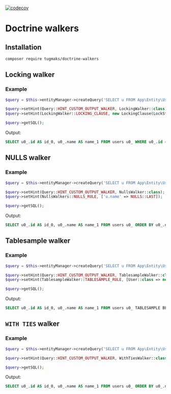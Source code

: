 [![codecov](https://codecov.io/gh/tugmaks/doctrine-walkers/graph/badge.svg?token=4YXA0059QT)](https://codecov.io/gh/tugmaks/doctrine-walkers)
# Doctrine walkers

## Installation

```bash
composer require tugmaks/doctrine-walkers
```

## Locking walker
### Example
```php
$query = $this->entityManager->createQuery('SELECT u FROM App\Entity\User u WHERE id = 1');

$query->setHint(Query::HINT_CUSTOM_OUTPUT_WALKER, LockingWalker::class);
$query->setHint(LockingWalker::LOCKING_CLAUSE, new LockingClause(LockStrength::UPDATE, Option::SKIP_LOCKED));

$query->getSQL();
```
Output:
```sql
SELECT u0_.id AS id_0, u0_.name AS name_1 FROM users u0_ WHERE u0_.id = 1 FOR UPDATE SKIP LOCKED
```

## NULLS walker
### Example
```php
$query = $this->entityManager->createQuery('SELECT u FROM App\Entity\User u ORDER BY u.name DESC');

$query->setHint(Query::HINT_CUSTOM_OUTPUT_WALKER, NullsWalker::class);
$query->setHint(NullsWalkers::NULLS_RULE, ['u.name' => NULLS::LAST]);

$query->getSQL();
```
Output:
```sql
SELECT u0_.id AS id_0, u0_.name AS name_1 FROM users u0_ ORDER BY u0_.name DESC NULLS LAST
```

## Tablesample walker
### Example
```php
$query = $this->entityManager->createQuery('SELECT u FROM App\Entity\User u ORDER BY u.name DESC');

$query->setHint(Query::HINT_CUSTOM_OUTPUT_WALKER, TablesampleWalker::class);
$query->setHint(TablesampleWalker::TABLESAMPLE_RULE, [User::class => new Tablesample(TablesampleMethod::BERNOULLI, 0.1) ]);

$query->getSQL();
```
Output:
```sql
SELECT u0_.id AS id_0, u0_.name AS name_1 FROM users u0_ TABLESAMPLE BERNOULLI(0.1) ORDER BY u0_.name DESC
```

## `WITH TIES` walker
### Example
```php
$query = $this->entityManager->createQuery('SELECT u FROM App\Entity\User u ORDER BY u.name DESC')->setMaxResults(5);

$query->setHint(Query::HINT_CUSTOM_OUTPUT_WALKER, WithTiesWalker::class);

$query->getSQL();
```
Output:
```sql
SELECT u0_.id AS id_0, u0_.name AS name_1 FROM users u0_ ORDER BY u0_.name DESC FETCH NEXT 5 ROWS WITH TIES
```